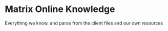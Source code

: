Matrix Online Knowledge
==========================

Everything we know, and parse from the client files and our own resources

